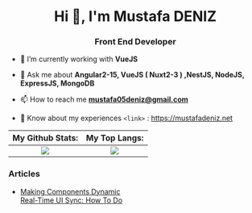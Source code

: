 <h1 align="center">Hi 👋, I'm Mustafa DENIZ</h1>
<h3 align="center">Front End Developer</h3>

- 🌱 I’m currently working with **VueJS**

- 💬 Ask me about **Angular2-15, VueJS ( Nuxt2-3 ) ,NestJS, NodeJS, ExpressJS, MongoDB**

- 📫 How to reach me **mustafa05deniz@gmail.com**

- 📄 Know about my experiences `<link>` : <https://mustafadeniz.net>

| My Github Stats:            |  My Top Langs: |
:-------------------------:|:-------------------------:
![](https://github-readme-stats.vercel.app/api?username=mustafa05deniz&count_private=true&theme=swift&show_icons=true&hide=contribs,prs) |  ![](https://github-readme-stats.vercel.app/api/top-langs/?username=kerimdemir&layout=compact&count_private=true&theme=swift&show_icons=true&hide=contribs,prs)


<h3>Articles</h3>
<ul>
  <li>
    <a href="https://medium.com/p/d06568f51653" target="_blank">Making Components Dynamic</a></br>
    <a href='https://medium.com/@mustafa05deniz/real-time-ui-sync-how-to-do-fe9abc3a51b6'>Real-Time UI Sync: How To Do</a>
  </li>
  </ul>
